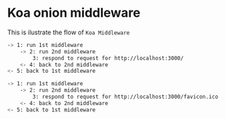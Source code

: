 # Koa onion middleware

This is ilustrate the flow of `Koa Middleware`

```bash
-> 1: run 1st middleware
	-> 2: run 2nd middleware
		3: respond to request for http://localhost:3000/
	<- 4: back to 2nd middleware
<- 5: back to 1st middleware

-> 1: run 1st middleware
	-> 2: run 2nd middleware
		3: respond to request for http://localhost:3000/favicon.ico
	<- 4: back to 2nd middleware
<- 5: back to 1st middleware
```
